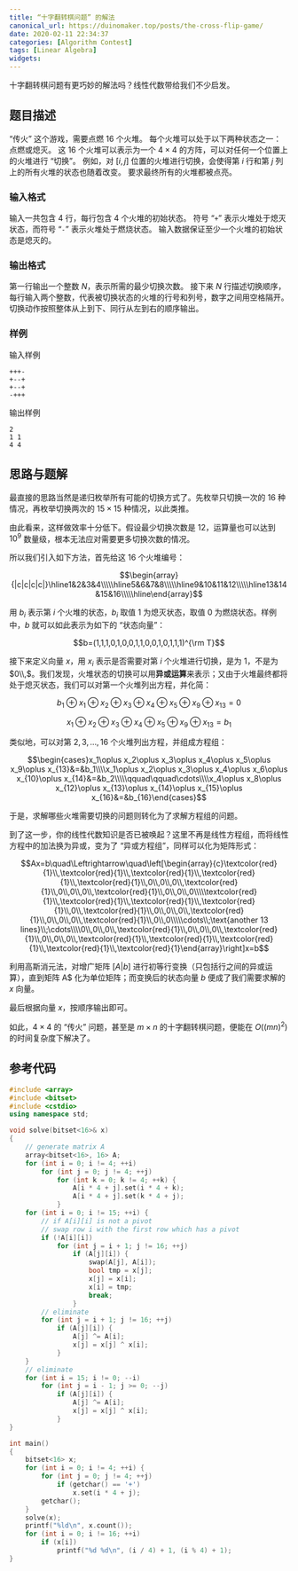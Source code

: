 ```yaml
---
title: “十字翻转棋问题” 的解法
canonical_url: https://duinomaker.top/posts/the-cross-flip-game/
date: 2020-02-11 22:34:37
categories: [Algorithm Contest]
tags: [Linear Algebra]
widgets:
---
```


十字翻转棋问题有更巧妙的解法吗？线性代数带给我们不少启发。

<!-- more -->

## 题目描述

“传火” 这个游戏，需要点燃 $16$ 个火堆。
每个火堆可以处于以下两种状态之一：点燃或熄灭。 
这 $16$ 个火堆可以表示为一个 $4\times4$ 的方阵，可以对任何一个位置上的火堆进行 “切换”。
例如，对 $[i,j]$ 位置的火堆进行切换，会使得第 $i$ 行和第 $j$ 列上的所有火堆的状态也随着改变。
要求最终所有的火堆都被点亮。

### 输入格式

输入一共包含 $4$ 行，每行包含 $4$ 个火堆的初始状态。
符号 “`+`” 表示火堆处于熄灭状态，而符号 “`-`” 表示火堆处于燃烧状态。
输入数据保证至少一个火堆的初始状态是熄灭的。

### 输出格式

第一行输出一个整数 $N$，表示所需的最少切换次数。
接下来 $N$ 行描述切换顺序，每行输入两个整数，代表被切换状态的火堆的行号和列号，数字之间用空格隔开。
切换动作按照整体从上到下、同行从左到右的顺序输出。

### 样例

输入样例

``` plain
+++-
+--+
+--+
-+++
```

输出样例

``` plain
2
1 1
4 4
```

## 思路与题解

最直接的思路当然是递归枚举所有可能的切换方式了。先枚举只切换一次的 $16$ 种情况，再枚举切换两次的 $15\times15$ 种情况，以此类推。

由此看来，这样做效率十分低下。假设最少切换次数是 $12$，运算量也可以达到 $10^9$ 数量级，根本无法应对需要更多切换次数的情况。

所以我们引入如下方法，首先给这 $16$ 个火堆编号：

$$\begin{array}{|c|c|c|c|}\hline1&2&3&4\\\\\hline5&6&7&8\\\\\hline9&10&11&12\\\\\hline13&14&15&16\\\\\hline\end{array}$$

用 $b_i$ 表示第 $i$ 个火堆的状态，$b_i$ 取值 $1$ 为熄灭状态，取值 $0$ 为燃烧状态。样例中，$b$ 就可以如此表示为如下的 “状态向量”：

$$b=(1,1,1,0,1,0,0,1,1,0,0,1,0,1,1,1)^{\rm T}$$

接下来定义向量 $x$，用 $x_i$ 表示是否需要对第 $i$ 个火堆进行切换，是为 $1$，不是为 $0\\,$。我们发现，火堆状态的切换可以用**异或运算**来表示；又由于火堆最终都将处于熄灭状态，我们可以对第一个火堆列出方程，并化简：

$$b_1\oplus x_1\oplus x_2\oplus x_3\oplus x_4\oplus x_5\oplus x_9\oplus x_{13} = 0$$

$$x_1\oplus x_2\oplus x_3\oplus x_4\oplus x_5\oplus x_9\oplus x_{13} = b_1$$

类似地，可以对第 $2,3,\ldots,16$ 个火堆列出方程，并组成方程组：

$$\begin{cases}x_1\oplus x_2\oplus x_3\oplus x_4\oplus x_5\oplus x_9\oplus x_{13}&=&b_1\\\\x_1\oplus x_2\oplus x_3\oplus x_4\oplus x_6\oplus x_{10}\oplus x_{14}&=&b_2\\\\\qquad\qquad\cdots\\\\x_4\oplus x_8\oplus x_{12}\oplus x_{13}\oplus x_{14}\oplus x_{15}\oplus x_{16}&=&b_{16}\end{cases}$$

于是，求解哪些火堆需要切换的问题则转化为了求解方程组的问题。

到了这一步，你的线性代数知识是否已被唤起？这里不再是线性方程组，而将线性方程中的加法换为异或，变为了 “异或方程组”，同样可以化为矩阵形式：

$$Ax=b\quad\Leftrightarrow\quad\left[\begin{array}{c}\textcolor{red}{1}\\,\textcolor{red}{1}\\,\textcolor{red}{1}\\,\textcolor{red}{1}\\,\textcolor{red}{1}\\,0\\,0\\,0\\,\textcolor{red}{1}\\,0\\,0\\,0\\,\textcolor{red}{1}\\,0\\,0\\,0\\\\\textcolor{red}{1}\\,\textcolor{red}{1}\\,\textcolor{red}{1}\\,\textcolor{red}{1}\\,0\\,\textcolor{red}{1}\\,0\\,0\\,0\\,\textcolor{red}{1}\\,0\\,0\\,0\\,\textcolor{red}{1}\\,0\\,0\\\\\cdots\\;\text{another 13 lines}\\;\cdots\\\\0\\,0\\,0\\,\textcolor{red}{1}\\,0\\,0\\,0\\,\textcolor{red}{1}\\,0\\,0\\,0\\,\textcolor{red}{1}\\,\textcolor{red}{1}\\,\textcolor{red}{1}\\,\textcolor{red}{1}\\,\textcolor{red}{1}\end{array}\right]x=b$$

利用高斯消元法，对增广矩阵 $[A|b]$ 进行初等行变换（只包括行之间的异或运算），直到矩阵 A$ 化为单位矩阵；而变换后的状态向量 $b$ 便成了我们需要求解的 $x$ 向量。

最后根据向量 $x$，按顺序输出即可。

如此，$4\times4$ 的 “传火” 问题，甚至是 $m\times n$ 的十字翻转棋问题，便能在 $O((mn)^2)$ 的时间复杂度下解决了。

## 参考代码

``` c++ solution.cpp
#include <array>
#include <bitset>
#include <cstdio>
using namespace std;

void solve(bitset<16>& x)
{
    // generate matrix A
    array<bitset<16>, 16> A;
    for (int i = 0; i != 4; ++i)
        for (int j = 0; j != 4; ++j)
            for (int k = 0; k != 4; ++k) {
                A[i * 4 + j].set(i * 4 + k);
                A[i * 4 + j].set(k * 4 + j);
            }
    for (int i = 0; i != 15; ++i) {
        // if A[i][i] is not a pivot
        // swap row i with the first row which has a pivot
        if (!A[i][i])
            for (int j = i + 1; j != 16; ++j)
                if (A[j][i]) {
                    swap(A[j], A[i]);
                    bool tmp = x[j];
                    x[j] = x[i];
                    x[i] = tmp;
                    break;
                }
        // eliminate
        for (int j = i + 1; j != 16; ++j)
            if (A[j][i]) {
                A[j] ^= A[i];
                x[j] = x[j] ^ x[i];
            }
    }
    // eliminate
    for (int i = 15; i != 0; --i)
        for (int j = i - 1; j >= 0; --j)
            if (A[j][i]) {
                A[j] ^= A[i];
                x[j] = x[j] ^ x[i];
            }
}

int main()
{
    bitset<16> x;
    for (int i = 0; i != 4; ++i) {
        for (int j = 0; j != 4; ++j)
            if (getchar() == '+')
                x.set(i * 4 + j);
        getchar();
    }
    solve(x);
    printf("%ld\n", x.count());
    for (int i = 0; i != 16; ++i)
        if (x[i])
            printf("%d %d\n", (i / 4) + 1, (i % 4) + 1);
}
```
